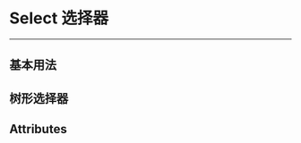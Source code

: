 # Select 选择器

---

## 基本用法

<common-code title="基本用法" description="选择器的选项通过 dic 关键字设置" codePath="select-common">
  <demo-select-common></demo-select-common>
</common-code>

## 树形选择器

<common-code title="树形选择器" description="此功能为本插件自行封装的功能，通过设置 type=tree ，选项变成了树形" codePath="select-tree">
  <demo-select-tree></demo-select-tree>
</common-code>

## Attributes

<common-api title="Attributes" :apiData="[
  { params: '...', describe: '所有element-ui按钮组件的属性及方法，参见 [文档](https://element.eleme.cn/#/zh-CN/component/button#attributes)', type: '...', optionValue: '...', defaultValue: '...' },
  { params: 'xType', describe: '表示当前这项表单是什么组件，驼峰写法，与element-ui标签完全对应，例如时间选择器的标签为 el-time-select ，则 xType 配置为 timeSelect', type: 'string', optionValue: '—', defaultValue: '—' },
  { params: 'show', describe: '是否展示', type: 'boolean', optionValue: 'true/false', defaultValue: 'true' },
  { params: 'type', describe: '是否为树形', type: 'string', optionValue: 'tree', defaultValue: '—' },
]" />
